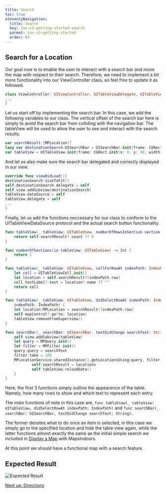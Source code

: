 ```yaml
---
title: Search
toc: true
eleventyNavigation:
  title: Search
  key: ios-v3-getting-started-search
  parent: ios-v3-getting-started
  order: 93
---
```


## Search for a Location

Our goal now is to enable the user to interact with a search bar and move the map with respect to their search. Therefore, we need to implement a bit more functionality into our ViewController class, so feel free to update it as followed.

```swift
class ViewController: UIViewController, UITableViewDelegate, UITableViewDataSource, UISearchBarDelegate {
...
}
```

Let us start off by implementing the search bar. In this case, we add the following variables to our class. The vertical offset of the search bar here is simply to avoid the search bar from colliding with the navigation bar. The tableView will be used to allow the user to see and interact with the search results.

```swift
var searchResult:[MPLocation]?
lazy var destinationSearch:UISearchBar = UISearchBar.init(frame: CGRect.init(x: 0, y: 40, width: 0, height: 0))
var tableView = UITableView.init(frame: CGRect.init(x: 0, y: 90, width: UIScreen.main.bounds.width, height: UIScreen.main.bounds.height))
```

And let us also make sure the search bar delegated and correctly displayed in our view.

```swift
override func viewDidLoad(){
destinationSearch.sizeToFit()
self.destinationSearch.delegate = self
self.view.addSubview(destinationSearch)
tableView.dataSource = self
tableView.delegate = self
...
}
```

Finally, let us add the functions neccessary for our class to conform to the UITableViewDataSource protocol and the actual search button functionality.

```swift
func tableView(_ tableView: UITableView, numberOfRowsInSection section: Int) -> Int {
    return self.searchResult?.count ?? 0
}

func numberOfSections(in tableView: UITableView) -> Int {
    return 1
}

func tableView(_ tableView: UITableView, cellForRowAt indexPath: IndexPath) -> UITableViewCell {
    let cell = UITableViewCell.init()
    let location = self.searchResult?[indexPath.row]
    cell.textLabel?.text = location?.name ?? ""
    return cell
}

func tableView(_ tableView: UITableView, didSelectRowAt indexPath: IndexPath) {
    indexPath: IndexPath) {
    let location:MPLocation = searchResult![indexPath.row]
    self.mapControl?.go(to: location)
    tableView.removeFromSuperview()
}

func searchBar(_ searchBar: UISearchBar, textDidChange searchText: String) {
    self.view.addSubview(tableView)
    let query = MPQuery.init()
    let filter = MPFilter.init()
    query.query = searchText
    filter.take = 100
    MPLocationService.sharedInstance().getLocationsUsing(query, filter: filter) { (locations, error) in
            self.searchResult = locations
            self.tableView.reloadData()
    }
}
```

Here, the first 3 functions simply outline the appearence of the table. Namely, how many rows to show and which text to represent each entry.

The main functions of note in this case are, `func tableView(_ tableView: UITableView, didSelectRowAt indexPath: IndexPath)` and `func searchBar(_ searchBar: UISearchBar, textDidChange searchText: String)`.

The former denotes what to do once an item is selected, in this case we simply go to the specified location and hide the table view again, while the latter functions almost exactly the same as the initial simple search we included in [Display a Map](https://docs.mapsindoors.com/ios/v3/getting-started/display-a-map/) with MapsIndoors.

At this point we should have a functional map with a search feature.

## Expected Result

![Expected Result](/assets/ios/getting-started/er_search.gif)

<p class="next-article"><a class="mi-button mi-button--outline" href="{{ site.url }}/ios/v3/getting-started/directions/">Next up: Directions</a></p>
